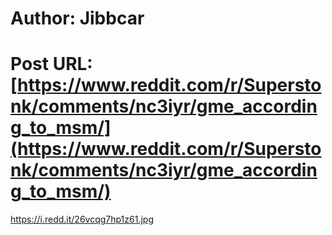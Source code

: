 # Author: Jibbcar
# Post URL: [https://www.reddit.com/r/Superstonk/comments/nc3iyr/gme_according_to_msm/](https://www.reddit.com/r/Superstonk/comments/nc3iyr/gme_according_to_msm/)


https://i.redd.it/26vcqg7hp1z61.jpg